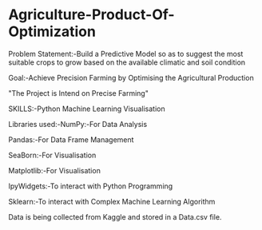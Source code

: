 # Agriculture-Product-Of-Optimization
Problem Statement:-Build a Predictive Model so as to suggest the most suitable crops to grow based on the available climatic and soil condition


Goal:-Achieve Precision Farming by Optimising the Agricultural Production




"The Project is Intend on Precise Farming"

SKILLS:-Python
        Machine Learning
        Visualisation


Libraries used:-NumPy:-For Data Analysis

             
Pandas:-For Data Frame Management

              
SeaBorn:-For Visualisation
                
                
Matplotlib:-For Visualisation
               
                
IpyWidgets:-To interact with Python Programming
               
                
Sklearn:-To interact with Complex Machine Learning Algorithm


Data is being collected from Kaggle and stored in a Data.csv file.

